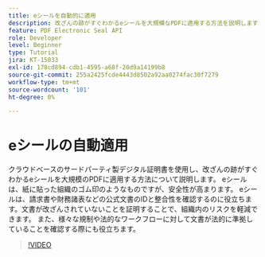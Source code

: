 ```yaml
---
title: eシールを自動的に適用
description: 改ざんの跡がすぐわかるeシールを大規模なPDFに適用する方法を説明します
feature: PDF Electronic Seal API
role: Developer
level: Beginner
type: Tutorial
jira: KT-15033
exl-id: 178cd894-cdb1-4595-a68f-20d9a14199b8
source-git-commit: 255a2425fcde4443d8502a92aa0274fac30f7279
workflow-type: tm+mt
source-wordcount: '101'
ht-degree: 0%

---
```


# eシールの自動適用

クラウドベースのサードパーティ製デジタル証明書を使用し、改ざんの跡がすぐわかるeシールを大規模のPDFに適用する方法について説明します。 eシールは、紙に貼った組織のゴム印のようなものですが、安全性が高まります。 eシールは、請求書や財務諸表などの公式文書のIDと整合性を確認するのに役立ちます。文書が改ざんされていないことを証明することで、組織内のリスクを軽減できます。 また、様々な規制や法的なワークフローに対して文書が法的に準拠していることを確認する際にも役立ちます。

>[!VIDEO](https://video.tv.adobe.com/v/3428346?hidetitle=true)
